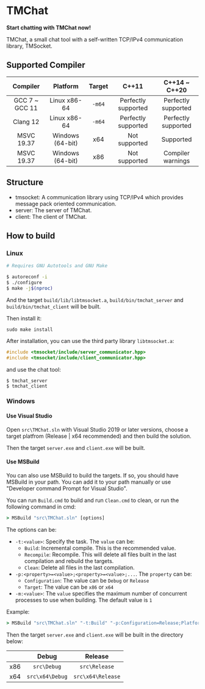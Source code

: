# TMChat

**Start chatting with TMChat now!**

TMChat, a small chat tool with a self-written TCP/IPv4 communication library, TMSocket. 

## Supported Compiler

|    Compiler     |     Platform     | Target |        C++11        |   C++14 \~ C++20    |
| :-------------: | :--------------: | :----: | :-----------------: | :-----------------: |
| GCC 7 \~ GCC 11 |   Linux x86-64   | `-m64` | Perfectly supported | Perfectly supported |
|    Clang 12     |   Linux x86-64   | `-m64` | Perfectly supported | Perfectly supported |
|   MSVC 19.37    | Windows (64-bit) |  x64   |    Not supported    |      Supported      |
|   MSVC 19.37    | Windows (64-bit) |  x86   |    Not supported    |  Compiler warnings  |

## Structure

+ tmsocket: A communication library using TCP/IPv4 which provides message pack oriented communication.  
+ server: The server of TMChat.  
+ client: The client of TMChat.  

## How to build

### Linux

```sh
# Requires GNU Autotools and GNU Make

$ autoreconf -i
$ ./configure
$ make -j$(nproc)
```

And the target `build/lib/libtmsocket.a`, `build/bin/tmchat_server` and `build/bin/tmchat_client` will be built. 

Then install it: 

```shell
sudo make install
```

After installation, you can use the third party library `libtmsocket.a`: 

```c++
#include <tmsocket/include/server_communicator.hpp>
#include <tmsocket/include/client_communicator.hpp>
```

and use the chat tool: 

```shell
$ tmchat_server
$ tmchat_client
```

### Windows

#### Use Visual Studio  

Open `src\TMChat.sln` with Visual Studio 2019 or later versions, choose a target platfrom (Release | x64 recommended) and then build the solution. 

Then the target `server.exe` and `client.exe` will be built. 

#### Use MSBuild  

You can also use MSBuild to build the targets. If so, you should have MSBuild in your path. You can add it to your path manually or use "Developer command Prompt for Visual Studio". 

You can run `Build.cmd` to build and run `Clean.cmd` to clean, or run the following command in cmd:  

```cmd
> MSBuild "src\TMChat.sln" [options]
```

 The options can be:  

+ `-t:<value>`: Specify the task. The `value` can be: 
  + `Build`: Incremental compile. This is the recommended value.  
  + `Recompile`: Recompile. This will delete all files built in the last compilation and rebuild the targets. 
  + `Clean`: Delete all files in the last compilation. 
+ `-p:<property>=<value>;<property>=<value>;...`. The `property` can be: 
  + `Configuration`: The value can be `Debug` or `Release`  
  + `Target`: The value can be `x86` or `x64`  
+ `-m:<value>`: The `value` specifies  the maximum number of concurrent processes to use when building. The default value is `1`  

Example: 

```cmd
> MSBuild "src\TMChat.sln" "-t:Build" "-p:Configuration=Release;Platform=x64" "-m:8"
```

Then the target `server.exe` and `client.exe` will be built in the directory below:  

|      |      Debug      |      Release      |
| :--: | :-------------: | :---------------: |
| x86  |   `src\Debug`   |   `src\Release`   |
| x64  | `src\x64\Debug` | `src\x64\Release` |



